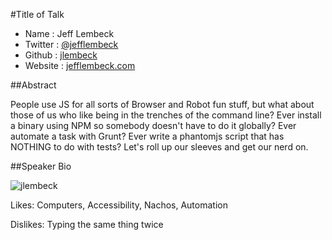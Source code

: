 #Title of Talk

* Name      : Jeff Lembeck
* Twitter   : [@jefflembeck][]
* Github    : [jlembeck][]
* Website   : [jefflembeck.com][]

##Abstract

People use JS for all sorts of Browser and Robot fun stuff, but what
about those of us who like being in the trenches of the command line?
Ever install a binary using NPM so somebody doesn't have to do it
globally? Ever automate a task with Grunt? Ever write a phantomjs script
that has NOTHING to do with tests? Let's roll up our sleeves and get our
nerd on.

##Speaker Bio

![jlembeck](https://raw.github.com/jlembeck/2013.cascadiajs.com/master/images/jlembeck.png)

Likes: Computers, Accessibility, Nachos, Automation

Dislikes: Typing the same thing twice

[@jefflembeck]:http://twitter.com/jefflembeck
[jlembeck]:http://github.com/jlembeck
[jefflembeck.com]:http://jefflembeck.com

